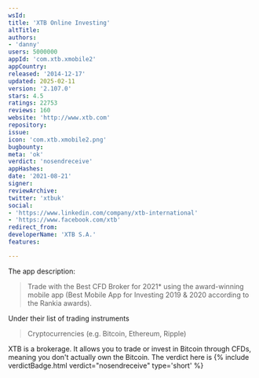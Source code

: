 ```yaml
---
wsId: 
title: 'XTB Online Investing'
altTitle: 
authors:
- 'danny'
users: 5000000
appId: 'com.xtb.xmobile2'
appCountry: 
released: '2014-12-17'
updated: 2025-02-11
version: '2.107.0'
stars: 4.5
ratings: 22753
reviews: 160
website: 'http://www.xtb.com'
repository: 
issue: 
icon: 'com.xtb.xmobile2.png'
bugbounty: 
meta: 'ok'
verdict: 'nosendreceive'
appHashes: 
date: '2021-08-21'
signer: 
reviewArchive: 
twitter: 'xtbuk'
social:
- 'https://www.linkedin.com/company/xtb-international'
- 'https://www.facebook.com/xtb'
redirect_from: 
developerName: 'XTB S.A.'
features: 

---
```


The app description:

>Trade with the Best CFD Broker for 2021* using the award-winning mobile app (Best Mobile App for Investing 2019 & 2020 according to the Rankia awards).

Under their list of trading instruments

>Cryptocurrencies (e.g. Bitcoin, Ethereum, Ripple)


XTB is a brokerage. It allows you to trade or invest in Bitcoin through  CFDs, meaning you don't actually own the Bitcoin. The verdict here is {% include verdictBadge.html verdict="nosendreceive" type='short' %}
